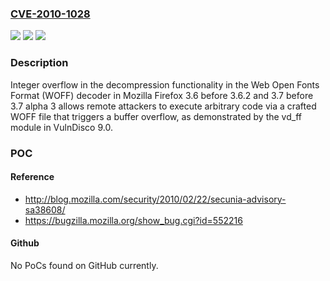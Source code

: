 ### [CVE-2010-1028](https://cve.mitre.org/cgi-bin/cvename.cgi?name=CVE-2010-1028)
![](https://img.shields.io/static/v1?label=Product&message=n%2Fa&color=blue)
![](https://img.shields.io/static/v1?label=Version&message=n%2Fa&color=blue)
![](https://img.shields.io/static/v1?label=Vulnerability&message=n%2Fa&color=brighgreen)

### Description

Integer overflow in the decompression functionality in the Web Open Fonts Format (WOFF) decoder in Mozilla Firefox 3.6 before 3.6.2 and 3.7 before 3.7 alpha 3 allows remote attackers to execute arbitrary code via a crafted WOFF file that triggers a buffer overflow, as demonstrated by the vd_ff module in VulnDisco 9.0.

### POC

#### Reference
- http://blog.mozilla.com/security/2010/02/22/secunia-advisory-sa38608/
- https://bugzilla.mozilla.org/show_bug.cgi?id=552216

#### Github
No PoCs found on GitHub currently.

